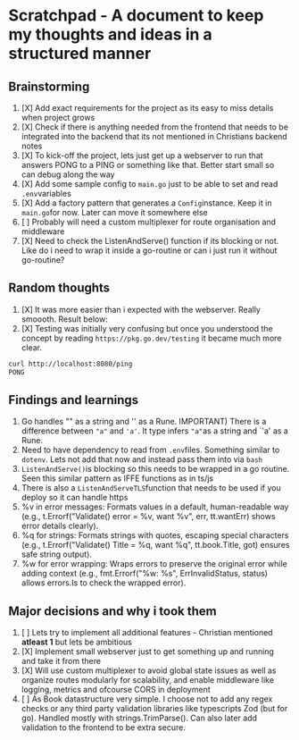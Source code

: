 # Scratchpad - A document to keep my thoughts and ideas in a structured manner

## Brainstorming

1. [X] Add exact requirements for the project as its easy to miss details when project grows
2. [X] Check if there is anything needed from the frontend that needs to be integrated into the backend that its not mentioned in Christians backend notes
3. [X] To kick-off the project, lets just get up a webserver to run that answers PONG to a PING or something like that. Better start small so can debug along the way
4. [X] Add some sample config to `main.go` just to be able to set and read `.env`variables
5. [X] Add a factory pattern that generates a `Config`instance. Keep it in `main.go`for now. Later can move it somewhere else
6. [ ] Probably will need a custom multiplexer for route organisation and middleware
7. [X] Need to check the ListenAndServe() function if its blocking or not. Like do i need to wrap it inside a go-routine or can i just run it without go-routine?

## Random thoughts

1. [X] It was more easier than i expected with the webserver. Really smoooth. Result below:
2. [X] Testing was initially very confusing but once you understood the concept by reading `https://pkg.go.dev/testing` it became much more clear.

```bash
curl http://localhost:8080/ping
PONG
```
## Findings and learnings

1. Go handles "" as a string and '' as a Rune. IMPORTANT) There is a difference between `"a"` and `'a'`. It type infers `"a"`as a string and `'a' as a Rune.
2. Need to have dependency to read from `.env`files. Something similar to `dotenv`. Lets not add that now and instead pass them into via `bash`
3. `ListenAndServe()`is blocking so this needs to be wrapped in a go routine. Seen this similar pattern as IFFE functions as in ts/js
4. There is also a `ListenAndServeTLS`function that needs to be used if you deploy so it can handle https
5. %v in error messages: Formats values in a default, human-readable way (e.g., t.Errorf("Validate() error = %v, want %v", err, tt.wantErr) shows error details clearly).
6. %q for strings: Formats strings with quotes, escaping special characters (e.g., t.Errorf("Validate() Title = %q, want %q", tt.book.Title, got) ensures safe string output).
7. %w for error wrapping: Wraps errors to preserve the original error while adding context (e.g., fmt.Errorf("%w: %s", ErrInvalidStatus, status) allows errors.Is to check the wrapped error).


## Major decisions and why i took them

1. [ ] Lets try to implement all additional features - Christian mentioned **atleast 1** but lets be ambitious
2. [X] Implement small webserver just to get something up and running and take it from there
3. [X] Will use custom multiplexer to avoid global state issues as well as organize routes modularly for scalability, and enable middleware like logging, metrics and ofcourse CORS in deployment
4. [ ] As Book datastructure very simple. I choose not to add any regex checks or any third party validation libraries like typescripts Zod (but for go). Handled mostly with strings.TrimParse(). Can also later add validation to the frontend to be extra secure.